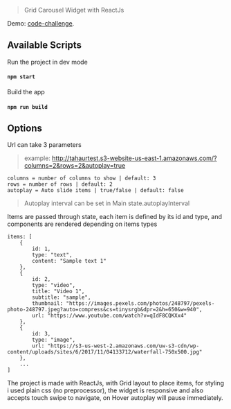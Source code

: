 > Grid Carousel Widget with ReactJs

Demo: [code-challenge](http://tahaurtest.s3-website-us-east-1.amazonaws.com/).

## Available Scripts


Run the project in dev mode
#### `npm start`

Build the app
#### `npm run build`

## Options
Url can take 3 parameters
> example: http://tahaurtest.s3-website-us-east-1.amazonaws.com/?columns=2&rows=2&autoplay=true

```
columns = number of columns to show | default: 3
rows = number of rows | default: 2
autoplay = Auto slide items | true/false | default: false
```
> Autoplay interval can be set in Main state.autoplayInterval 

Items are passed through state, each item is defined by its id and type, and components are rendered depending on items types
```
items: [
    {
        id: 1,
        type: "text",
        content: "Sample text 1"
    },
    {
        id: 2,
        type: "video",
        title: "Video 1",
        subtitle: "sample",
        thumbnail: "https://images.pexels.com/photos/248797/pexels-photo-248797.jpeg?auto=compress&cs=tinysrgb&dpr=2&h=650&w=940",
        url: "https://www.youtube.com/watch?v=qIdF8CQKXx4"
    },
    {
        id: 3,
        type: "image",
        url: "https://s3-us-west-2.amazonaws.com/uw-s3-cdn/wp-content/uploads/sites/6/2017/11/04133712/waterfall-750x500.jpg"
    },
    ...
]
```

The project is made with ReactJs, with Grid layout to place items, for styling i used plain css (no preprocessor),
the widget is responsive and also accepts touch swipe to navigate, on Hover autoplay will pause immediately. 

